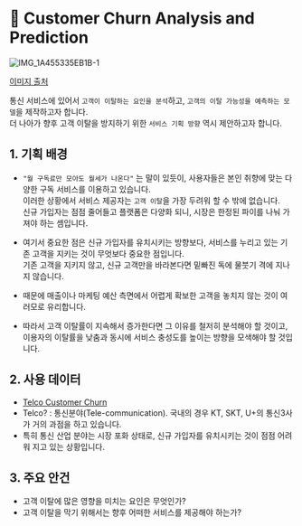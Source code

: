# 🛒 Customer Churn Analysis and Prediction
![IMG_1A455335EB1B-1](https://user-images.githubusercontent.com/75603262/129148439-3aeb4696-9889-40de-b776-6dcfef3d3c2b.jpeg)

[이미지 출처](https://deepnote.com/@deepnote/Customer-churn-prediction-X72VJtv7S-C-KbrWOJ7SSA)

통신 서비스에 있어서 `고객이 이탈하는 요인을 분석`하고, `고객의 이탈 가능성을 예측하는 모델`을 제작하고자 합니다.  
더 나아가 향후 고객 이탈을 방지하기 위한 `서비스 기획 방향` 역시 제안하고자 합니다.

## 1. 기획 배경
- `"월 구독료만 모아도 월세가 나온다"` 는 말이 있듯이, 사용자들은 본인 취향에 맞는 다양한 구독 서비스를 이용하고 있습니다.  
    이러한 상황에서 서비스 제공자는 `고객 이탈`을 가장 두려워 할 수 밖에 없습니다.  
    신규 가입자는 점점 줄어들고 플랫폼은 다양화 되니, 시장은 한정된 파이를 나눠 가져야 하는 셈입니다.

- 여기서 중요한 점은 신규 가입자를 유치시키는 방향보다, 서비스를 누리고 있는 기존 고객을 지키는 것이 무엇보다 중요한 점입니다.  
    기존 고객을 지키지 않고, 신규 고객만을 바라본다면 밑빠진 독에 물붓기 격에 지나지 않습니다.
- 때문에 매출이나 마케팅 예산 측면에서 어렵게 확보한 고객을 놓치지 않는 것이 여러모로 유리합니다.
- 따라서 고객 이탈률이 지속해서 증가한다면 그 이유를 철저히 분석해야 할 것이고,  
    이용자의 이탈률을 낮춤과 동시에 서비스 충성도를 높이는 방향을 모색해야 할 것입니다.

## 2. 사용 데이터
- [Telco Customer Churn](https://www.kaggle.com/blastchar/telco-customer-churn)
- Telco? : 통신분야(Tele-communication). 국내의 경우 KT, SKT, U+의 통신3사가 거의 과점을 하고 있습니다.
- 특히 통신 산업 분야는 시장 포화 상태로, 신규 가입자를 유치시키는 것이 점점 어려워 지고 있는 상황입니다.
    
## 3. 주요 안건
- 고객 이탈에 많은 영향을 미치는 요인은 무엇인가?
- 고객 이탈을 막기 위해서는 향후 어떠한 서비스를 제공해야 하는가?
